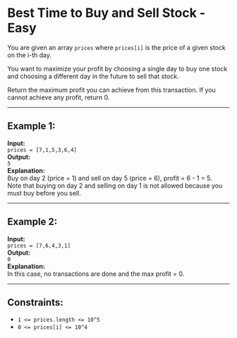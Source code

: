 # Best Time to Buy and Sell Stock - Easy

You are given an array `prices` where `prices[i]` is the price of a given stock on the i-th day.

You want to maximize your profit by choosing a single day to buy one stock and choosing a different day in the future to sell that stock.

Return the maximum profit you can achieve from this transaction. If you cannot achieve any profit, return 0.

---

## Example 1:
**Input:**  
`prices = [7,1,5,3,6,4]`  
**Output:**  
`5`  
**Explanation:**  
Buy on day 2 (price = 1) and sell on day 5 (price = 6), profit = 6 - 1 = 5.  
Note that buying on day 2 and selling on day 1 is not allowed because you must buy before you sell.

---

## Example 2:
**Input:**  
`prices = [7,6,4,3,1]`  
**Output:**  
`0`  
**Explanation:**  
In this case, no transactions are done and the max profit = 0.

---

## Constraints:
- `1 <= prices.length <= 10^5`
- `0 <= prices[i] <= 10^4`
